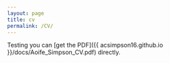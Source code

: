 ```yaml
---
layout: page
title: cv
permalink: /CV/
---
```


Testing 
you can [get the PDF]({{ acsimpson16.github.io }}/docs/Aoife_Simpson_CV.pdf) directly.
